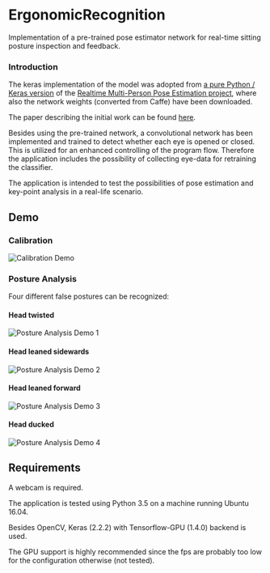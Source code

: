 # ErgonomicRecognition

Implementation of a pre-trained pose estimator network for 
real-time sitting posture inspection and feedback.

### Introduction

The keras implementation of the model was adopted from 
[a pure Python / Keras version](https://github.com/anatolix/keras_Realtime_Multi-Person_Pose_Estimation/)
of the [Realtime Multi-Person Pose Estimation project](https://github.com/ZheC/Realtime_Multi-Person_Pose_Estimation), 
where also the network weights (converted from Caffe) have been downloaded.

The paper describing the initial work can be found 
[here](https://arxiv.org/abs/1611.08050).

Besides using the pre-trained network, a convolutional network has been implemented and trained to detect whether each eye is opened or closed. 
This is utilized for an enhanced controlling of the program flow. 
Therefore the application includes the possibility of collecting eye-data for retraining the classifier.

The application is intended to test the possibilities of pose estimation and key-point analysis in a real-life scenario.

## Demo

### Calibration

![Calibration Demo](https://j.gifs.com/nxRREE.gif)


### Posture Analysis

Four different false postures can be recognized: 

#### Head twisted

![Posture Analysis Demo 1](https://j.gifs.com/8133km.gif)


#### Head leaned sidewards

![Posture Analysis Demo 2](https://j.gifs.com/p8ZZG2.gif)


#### Head leaned forward

![Posture Analysis Demo 3](https://j.gifs.com/Jy88Lo.gif)


#### Head ducked

![Posture Analysis Demo 4](https://j.gifs.com/ZY88l6.gif)


## Requirements

A webcam is required.

The application is tested using Python 3.5 on a machine running Ubuntu 16.04.

Besides OpenCV, Keras (2.2.2) with Tensorflow-GPU (1.4.0) backend is used.

The GPU support is highly recommended since the fps are probably too low for the configuration otherwise (not tested).  

